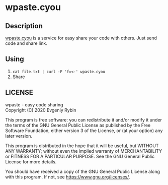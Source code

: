 # wpaste.cyou
## Description
[wpaste.cyou](https://wpaste.cyou) is a service for easy share your code with others. Just send code and share link.

## Using

1. `cat file.txt | curl -F 'f=<-' wpaste.cyou`
2. Share


## LICENSE
wpaste - easy code sharing  
Copyright (C) 2020  Evgeniy Rybin

This program is free software: you can redistribute it and/or modify
it under the terms of the GNU General Public License as published by
the Free Software Foundation, either version 3 of the License, or
(at your option) any later version.

This program is distributed in the hope that it will be useful,
but WITHOUT ANY WARRANTY; without even the implied warranty of
MERCHANTABILITY or FITNESS FOR A PARTICULAR PURPOSE.  See the
GNU General Public License for more details.

You should have received a copy of the GNU General Public License
along with this program.  If not, see <https://www.gnu.org/licenses/>.